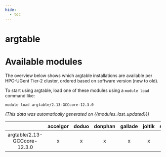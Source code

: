 ```yaml
---
hide:
  - toc
---
```


argtable
========

# Available modules


The overview below shows which argtable installations are available per HPC-UGent Tier-2 cluster, ordered based on software version (new to old).

To start using argtable, load one of these modules using a `module load` command like:

```shell
module load argtable/2.13-GCCcore-12.3.0
```

*(This data was automatically generated on {{modules_last_updated}})*  

| |accelgor|doduo|donphan|gallade|joltik|shinx|
| :---: | :---: | :---: | :---: | :---: | :---: | :---: |
|argtable/2.13-GCCcore-12.3.0|x|x|x|x|x|x|
